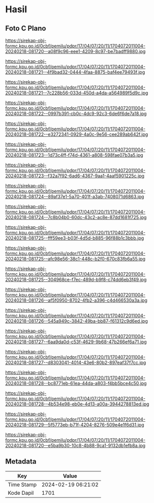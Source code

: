 # Hasil

## Foto C Plano

https://sirekap-obj-formc.kpu.go.id/0cbf/pemilu/pdpr/17/04/07/20/11/1704072011004-20240218-081720--a08f9c96-eee1-4209-8c97-be7badff9880.jpg

https://sirekap-obj-formc.kpu.go.id/0cbf/pemilu/pdpr/17/04/07/20/11/1704072011004-20240218-081721--4f9bad32-0444-4faa-8875-baf4ee79493f.jpg

https://sirekap-obj-formc.kpu.go.id/0cbf/pemilu/pdpr/17/04/07/20/11/1704072011004-20240218-081721--7c228b56-033d-450d-a4da-a564989f5d9c.jpg

https://sirekap-obj-formc.kpu.go.id/0cbf/pemilu/pdpr/17/04/07/20/11/1704072011004-20240218-081722--0997b391-cb0c-4dc9-92c3-6de6f6de7a18.jpg

https://sirekap-obj-formc.kpu.go.id/0cbf/pemilu/pdpr/17/04/07/20/11/1704072011004-20240218-081722--e3272341-0929-4a0c-9e56-cee289ab642f.jpg

https://sirekap-obj-formc.kpu.go.id/0cbf/pemilu/pdpr/17/04/07/20/11/1704072011004-20240218-081723--1d73c4ff-f74d-4361-a808-598fae07b3a5.jpg

https://sirekap-obj-formc.kpu.go.id/0cbf/pemilu/pdpr/17/04/07/20/11/1704072011004-20240218-081723--f32a7f92-6ad6-4367-9aa1-4aaf5901225c.jpg

https://sirekap-obj-formc.kpu.go.id/0cbf/pemilu/pdpr/17/04/07/20/11/1704072011004-20240218-081724--89af37e1-5a70-401f-a3ab-7408071d6863.jpg

https://sirekap-obj-formc.kpu.go.id/0cbf/pemilu/pdpr/17/04/07/20/11/1704072011004-20240218-081724--7c8b04b0-60dc-43c2-ac8e-87dd1681f725.jpg

https://sirekap-obj-formc.kpu.go.id/0cbf/pemilu/pdpr/17/04/07/20/11/1704072011004-20240218-081725--fff59ee3-b03f-4d5d-b885-96f88b1c3bbb.jpg

https://sirekap-obj-formc.kpu.go.id/0cbf/pemilu/pdpr/17/04/07/20/11/1704072011004-20240218-081725--afc98e56-38c1-448c-b2f0-670c83fb6a55.jpg

https://sirekap-obj-formc.kpu.go.id/0cbf/pemilu/pdpr/17/04/07/20/11/1704072011004-20240218-081725--304968ce-f7ec-489d-b9f8-c74dd6eb3f49.jpg

https://sirekap-obj-formc.kpu.go.id/0cbf/pemilu/pdpr/17/04/07/20/11/1704072011004-20240218-081726--af5f0950-8702-4fb2-a396-c4d466530a3a.jpg

https://sirekap-obj-formc.kpu.go.id/0cbf/pemilu/pdpr/17/04/07/20/11/1704072011004-20240218-081726--545a949c-3842-49ba-bb87-f61312c9d6ed.jpg

https://sirekap-obj-formc.kpu.go.id/0cbf/pemilu/pdpr/17/04/07/20/11/1704072011004-20240218-081727--6aa9da0d-c53f-4629-9b68-47b266ef6a71.jpg

https://sirekap-obj-formc.kpu.go.id/0cbf/pemilu/pdpr/17/04/07/20/11/1704072011004-20240218-081727--d8303041-4014-43e6-80b2-897eaf37f7cc.jpg

https://sirekap-obj-formc.kpu.go.id/0cbf/pemilu/pdpr/17/04/07/20/11/1704072011004-20240218-081728--bc8771eb-61ea-44da-a803-f4bb5bce4c50.jpg

https://sirekap-obj-formc.kpu.go.id/0cbf/pemilu/pdpr/17/04/07/20/11/1704072011004-20240218-081728--4b534e98-eb0e-4d13-a00a-3944278813ed.jpg

https://sirekap-obj-formc.kpu.go.id/0cbf/pemilu/pdpr/17/04/07/20/11/1704072011004-20240218-081729--5f5773eb-b71f-4204-8276-509e4e1f6d31.jpg

https://sirekap-obj-formc.kpu.go.id/0cbf/pemilu/pdpr/17/04/07/20/11/1704072011004-20240218-081720--e5ba9b30-10c8-4b88-9ca1-9132db1efb8a.jpg


## Metadata

| Key        | Value               |
| ---------- | ------------------- |
| Time Stamp | 2024-02-19 06:21:02 |
| Kode Dapil | 1701                |



